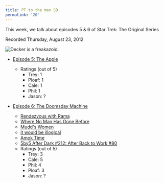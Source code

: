 ```yaml
---
title: PT to the max SD
permalink: '20'
---
```


This week, we talk about episodes 5 & 6 of Star Trek: The Original Series

Recorded Thursday, August 23, 2012

![Decker is a freakazoid.](http://jawgrind.s3.amazonaws.com/Jawgrind-Episode-20.jpg)

- [Episode 5: The Apple](http://en.wikipedia.org/wiki/The_Apple_(Star_Trek:_The_Original_Series))
    - Ratings (out of 5)
        - Trey: 1
        - Ploaf: 1
        - Cale: 1
        - Phil: 1
        - Jason: ?

- [Episode 6: The Doomsday Machine](http://en.wikipedia.org/wiki/The_Doomsday_Machine_(Star_Trek:_The_Original_Series))
    - [Rendezvous with Rama](http://en.wikipedia.org/wiki/Rendezvous_with_Rama)
    - [Where No Man Has Gone Before](http://3rdaverad.io/shows/jawgrind/episodes/episode-6-dysentery-ha-ha/)
    - [Mudd's Women](http://3rdaverad.io/shows/jawgrind/episodes/episode-7-lieutenant-don-knotts/)
    - [it would be illogical](http://mlkshk.com/p/GFU9)
    - [Amok Time](http://3rdaverad.io/shows/jawgrind/episodes/episode-18-showtime-at-the-apollo/)
    - [5by5 After Dark #212: After Back to Work #80](http://5by5.tv/afterdark/212)
    - Ratings (out of 5)
        - Trey: 3
        - Cale: 5
        - Phil: 4
        - Ploaf: 3
        - Jason: ?
